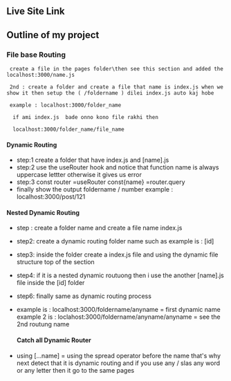 ## Live Site Link 

## Outline of my project

### File base Routing
     
     create a file in the pages folder\then see this section and added the localhost:3000/name.js 

     2nd : create a folder and create a file that name is index.js when we show it then setup the ( /foldername ) dilei index.js auto kaj hobe 

     example : localhost:3000/folder_name

      if ami index.js  bade onno kono file rakhi then  

      localhost:3000/folder_name/file_name

#### Dynamic Routing 
  * step:1 create  a folder that have index.js and [name].js 
  * step:2 use the useRouter hook and notice that function name is always uppercase lettter otherwise it gives us error 
  * step:3  const router =useRouter   const{name} =router.query 
  * finally show the output  foldername / number   example : localhost:3000/post/121


  #### Nested Dynamic Routing 

  * step : create a folder name and create a file name index.js
  * step2: create a dynamic routing folder name such as example is : [id]
  * step3: inside the folder create a index.js file  and using the dynamic file structure top of the section 
  * step4: if it is a nested dynamic routuong then i use the another [name].js file inside the [id] folder 
  * step6: finally same as dynamic routing process 
  * example is : localhost:3000/foldername/anyname  = first dynamic name 
    example 2 is : loclahost:3000/foldername/anyname/anyname = see the 2nd routung name 

    #### Catch all Dynamic Router

   * using [...name]   = using the spread operator before the name that's why next detect that it is dynamic routing and if you use any / slas any word or any letter then it go to the same pages 
   



      

